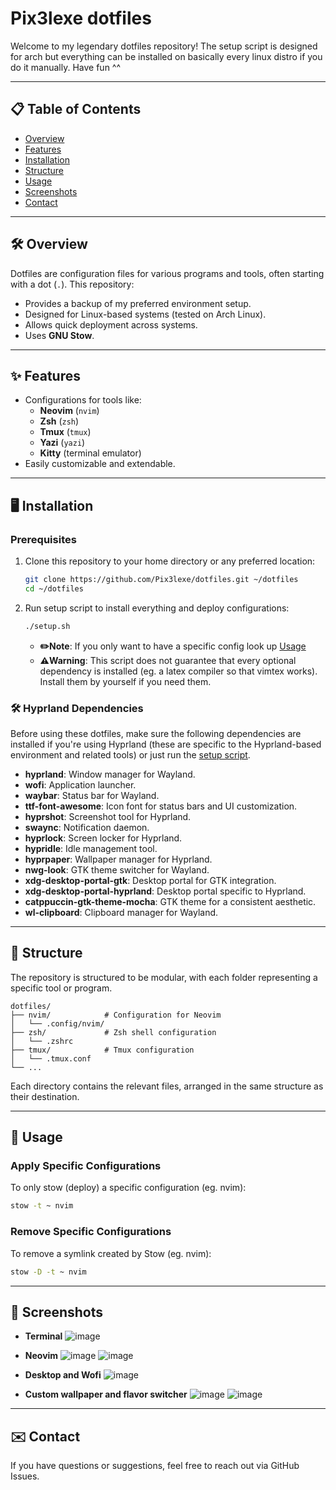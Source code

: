 # Pix3lexe dotfiles

Welcome to my legendary dotfiles repository! The setup script is designed for arch but everything can be installed on basically every linux distro if you do it manually. Have fun ^^

---

## 📋 **Table of Contents**

- [Overview](#overview)
- [Features](#features)
- [Installation](#installation)
- [Structure](#structure)
- [Usage](#usage)
- [Screenshots](#screenshots)
- [Contact](#contact)

---

## 🛠️ **Overview** <a name="overview"></a>

Dotfiles are configuration files for various programs and tools, often starting with a dot (`.`). This repository:

- Provides a backup of my preferred environment setup.
- Designed for Linux-based systems (tested on Arch Linux).
- Allows quick deployment across systems.
- Uses **GNU Stow**.

---

## ✨ **Features** <a name="features"></a>

- Configurations for tools like:
  - **Neovim** (`nvim`)
  - **Zsh** (`zsh`)
  - **Tmux** (`tmux`)
  - **Yazi** (`yazi`)
  - **Kitty** (terminal emulator)
- Easily customizable and extendable.

---

## 🖥️ **Installation** <a name="installation"></a>

### **Prerequisites**

1. Clone this repository to your home directory or any preferred location:
   ```bash
   git clone https://github.com/Pix3lexe/dotfiles.git ~/dotfiles
   cd ~/dotfiles
   ```
2. Run setup script to install everything and deploy configurations:
   ```bash
   ./setup.sh
   ```
   - **✏️Note**: If you only want to have a specific config look up [Usage](#usage)
   - **⚠️Warning**: This script does not guarantee that every optional dependency is installed (eg. a latex compiler so that vimtex works). Install them by yourself if you need them.

### 🛠️ **Hyprland Dependencies**

Before using these dotfiles, make sure the following dependencies are installed if you're using Hyprland (these are specific to the Hyprland-based environment and related tools) or just run the [setup script](#installation).<br>

- **hyprland**: Window manager for Wayland.
- **wofi**: Application launcher.
- **waybar**: Status bar for Wayland.
- **ttf-font-awesome**: Icon font for status bars and UI customization.
- **hyprshot**: Screenshot tool for Hyprland.
- **swaync**: Notification daemon.
- **hyprlock**: Screen locker for Hyprland.
- **hypridle**: Idle management tool.
- **hyprpaper**: Wallpaper manager for Hyprland.
- **nwg-look**: GTK theme switcher for Wayland.
- **xdg-desktop-portal-gtk**: Desktop portal for GTK integration.
- **xdg-desktop-portal-hyprland**: Desktop portal specific to Hyprland.
- **catppuccin-gtk-theme-mocha**: GTK theme for a consistent aesthetic.
- **wl-clipboard**: Clipboard manager for Wayland.

---

## 📁 **Structure** <a name="structure"></a>

The repository is structured to be modular, with each folder representing a specific tool or program.

```
dotfiles/
├── nvim/            # Configuration for Neovim
│   └── .config/nvim/
├── zsh/             # Zsh shell configuration
│   └── .zshrc
├── tmux/            # Tmux configuration
│   └── .tmux.conf
└── ...
```

Each directory contains the relevant files, arranged in the same structure as their destination.

---

## 🚀 **Usage** <a name="usage"></a>

### Apply Specific Configurations

To only stow (deploy) a specific configuration (eg. nvim):

```bash
stow -t ~ nvim
```

### Remove Specific Configurations

To remove a symlink created by Stow (eg. nvim):

```bash
stow -D -t ~ nvim
```

---

## 📸 **Screenshots** <a name="screenshots"></a>

- **Terminal**
  ![image](https://github.com/user-attachments/assets/65dcd04e-35eb-4f9e-9f2c-d2994643eec4)

- **Neovim**
  ![image](https://github.com/user-attachments/assets/2bde98b8-966d-4b7c-b1fb-b62583892ffd)
  ![image](https://github.com/user-attachments/assets/83cd8055-9bfa-49b4-bab6-9ac464c8e751)

- **Desktop and Wofi**
  ![image](https://github.com/user-attachments/assets/89614b6b-bd41-4091-904b-d297b866ef58)

- **Custom wallpaper and flavor switcher**
  ![image](https://github.com/user-attachments/assets/6258d85b-1960-4a01-a61b-d86ba2240a2f)
  ![image](https://github.com/user-attachments/assets/bd81cc16-716a-4ab7-b231-015ee3165b94)



---

## ✉️ **Contact** <a name="contact"></a>

If you have questions or suggestions, feel free to reach out via GitHub Issues.
